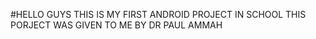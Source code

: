 #HELLO GUYS THIS IS MY FIRST ANDROID PROJECT IN  SCHOOL THIS PORJECT WAS GIVEN TO ME BY DR PAUL AMMAH
